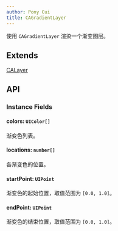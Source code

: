 ```yaml
---
author: Pony Cui
title: CAGradientLayer
---
```


使用 ```CAGradientLayer``` 渲染一个渐变图层。

## Extends

[CALayer](./api-coregraphics-calayer.md)

## API

### Instance Fields

#### colors: `UIColor[]`
渐变色列表。

#### locations: `number[]`
各渐变色的位置。

#### startPoint: `UIPoint`
渐变色的起始位置，取值范围为 `[0.0, 1.0]`。

#### endPoint: `UIPoint`
渐变色的结束位置，取值范围为 `[0.0, 1.0]`。